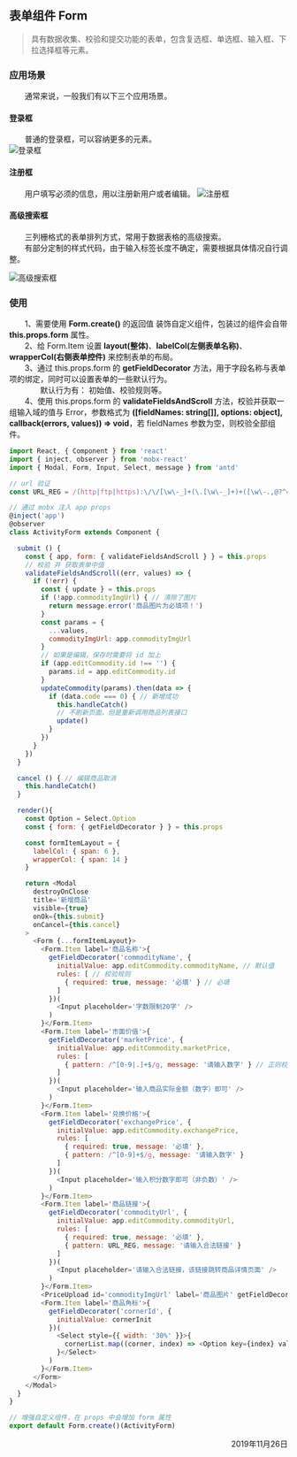 ## 表单组件 Form
> 具有数据收集、校验和提交功能的表单，包含复选框、单选框、输入框、下拉选择框等元素。

### 应用场景
&emsp;&emsp;通常来说，一般我们有以下三个应用场景。

#### 登录框
&emsp;&emsp;普通的登录框，可以容纳更多的元素。  
![登录框](../images/antd-form-1.png)

#### 注册框
&emsp;&emsp;用户填写必须的信息，用以注册新用户或者编辑。
![注册框](../images/antd-form-2.png)

#### 高级搜索框
&emsp;&emsp;三列栅格式的表单排列方式，常用于数据表格的高级搜索。  
&emsp;&emsp;有部分定制的样式代码，由于输入标签长度不确定，需要根据具体情况自行调整。

![高级搜索框](../images/antd-form-3.png)

### 使用
&emsp;&emsp;1、需要使用 **Form.create()** 的返回值 装饰自定义组件，包装过的组件会自带 **this.props.form** 属性。  
&emsp;&emsp;2、给 Form.Item 设置 **layout(整体)**、**labelCol(左侧表单名称)**、**wrapperCol(右侧表单控件)** 来控制表单的布局。   
&emsp;&emsp;3、通过 this.props.form 的 **getFieldDecorator** 方法，用于字段名称与表单项的绑定，同时可以设置表单的一些默认行为。  
&emsp;&emsp;&emsp;&emsp;默认行为有： 初始值、校验规则等。  
&emsp;&emsp;4、使用 this.props.form 的 **validateFieldsAndScroll** 方法，校验并获取一组输入域的值与 Error，参数格式为 **([fieldNames: string[]], options: object], callback(errors, values)) => void**，若 fieldNames 参数为空，则校验全部组件。  
```javascript
import React, { Component } from 'react'
import { inject, observer } from 'mobx-react'
import { Modal, Form, Input, Select, message } from 'antd'

// url 验证
const URL_REG = /(http|ftp|https):\/\/[\w\-_]+(\.[\w\-_]+)+([\w\-.,@?^=%&:/~+#]*[\w\-@?^=%&/~+#])?/

// 通过 mobx 注入 app props
@inject('app')
@observer
class ActivityForm extends Component {

  submit () {
    const { app, form: { validateFieldsAndScroll } } = this.props
    // 校验 并 获取表单中值
    validateFieldsAndScroll((err, values) => {
      if (!err) {
        const { update } = this.props
        if (!app.commodityImgUrl) { // 清除了图片
          return message.error('商品图片为必填项！')
        }
        const params = {
          ...values,
          commodityImgUrl: app.commodityImgUrl
        }
        // 如果是编辑，保存时需要将 id 加上
        if (app.editCommodity.id !== '') {
          params.id = app.editCommodity.id
        }
        updateCommodity(params).then(data => {
          if (data.code === 0) { // 新增成功
            this.handleCatch()
            // 不刷新页面，但是重新调用商品列表接口
            update()
          }
        })
      }
    })
  }

  cancel () { // 编辑商品取消
    this.handleCatch()
  }

  render(){
    const Option = Select.Option
    const { form: { getFieldDecorator } } = this.props

    const formItemLayout = {
      labelCol: { span: 6 },
      wrapperCol: { span: 14 }
    }

    return <Modal
      destroyOnClose
      title='新增商品'
      visible={true}
      onOk={this.submit}
      onCancel={this.cancel}
    >
      <Form {...formItemLayout}>
        <Form.Item label='商品名称'>{
          getFieldDecorator('commodityName', {
            initialValue: app.editCommodity.commodityName, // 默认值
            rules: [ // 校验规则
              { required: true, message: '必填' } // 必填
            ]
          })(
            <Input placeholder='字数限制20字' />
          )
        }</Form.Item>
        <Form.Item label='市面价值'>{
          getFieldDecorator('marketPrice', {
            initialValue: app.editCommodity.marketPrice,
            rules: [
              { pattern: /^[0-9|.]+$/g, message: '请输入数字' } // 正则校验
            ]
          })(
            <Input placeholder='输入商品实际金额（数字）即可' />
          )
        }</Form.Item>
        <Form.Item label='兑换价格'>{
          getFieldDecorator('exchangePrice', {
            initialValue: app.editCommodity.exchangePrice,
            rules: [
              { required: true, message: '必填' },
              { pattern: /^[0-9]+$/g, message: '请输入数字' }
            ]
          })(
            <Input placeholder='输入积分数字即可（非负数）' />
          )
        }</Form.Item>
        <Form.Item label='商品链接'>{
          getFieldDecorator('commodityUrl', {
            initialValue: app.editCommodity.commodityUrl,
            rules: [
              { required: true, message: '必填' },
              { pattern: URL_REG, message: '请输入合法链接' }
            ]
          })(
            <Input placeholder='请输入合法链接，该链接跳转商品详情页面' />
          )
        }</Form.Item>
        <PriceUpload id='commodityImgUrl' label='商品图片' getFieldDecorator={getFieldDecorator} onchange={this.setState.bind(this)} />
        <Form.Item label='商品角标'>{
          getFieldDecorator('cornerId', {
            initialValue: cornerInit
          })(
            <Select style={{ width: '30%' }}>{
              cornerList.map((corner, index) => <Option key={index} value={corner.id}>{corner.name}</Option>)
            }</Select>
          )
        }</Form.Item>
      </Form>
    </Modal>
  }
}

// 增强自定义组件，在 props 中会增加 form 属性
export default Form.create()(ActivityForm)
```





<p align="right"> 2019年11月26日 </p>

[1]:https://ant.design/docs/react/introduce-cn
